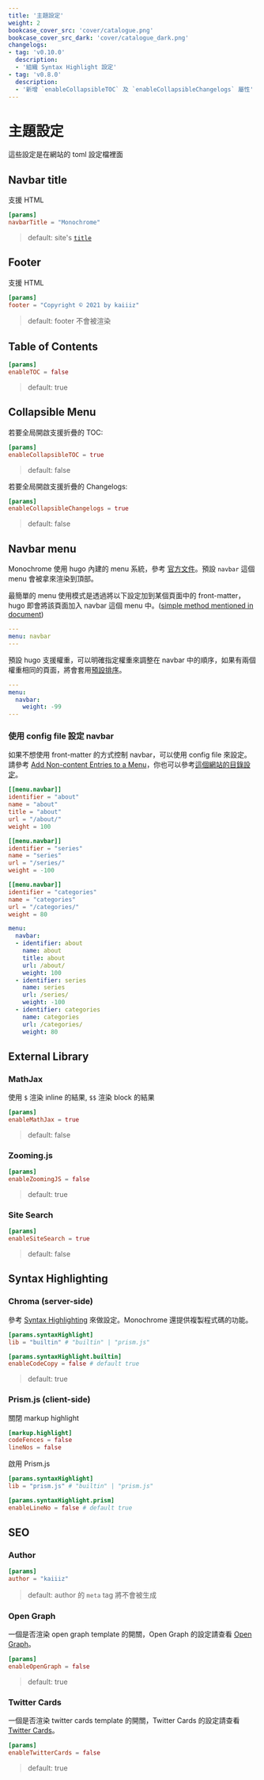 ```yaml
---
title: '主題設定'
weight: 2
bookcase_cover_src: 'cover/catalogue.png'
bookcase_cover_src_dark: 'cover/catalogue_dark.png'
changelogs:
- tag: 'v0.10.0'
  description:
  - '組織 Syntax Highlight 設定'
- tag: 'v0.8.0'
  description:
  - '新增 `enableCollapsibleTOC` 及 `enableCollapsibleChangelogs` 屬性'
---
```


# 主題設定

這些設定是在網站的 toml 設定檔裡面

## Navbar title

支援 HTML

```toml
[params]
navbarTitle = "Monochrome"
```

> default: site's [`title`](/hugo-theme-monochrome/zh-tw/configuration/site#site-title)

## Footer

支援 HTML

```toml
[params]
footer = "Copyright © 2021 by kaiiiz"
```

> default: footer 不會被渲染

## Table of Contents

```toml
[params]
enableTOC = false
```

> default: true

## Collapsible Menu

若要全局開啟支援折疊的 TOC:

```toml
[params]
enableCollapsibleTOC = true
```

> default: false

若要全局開啟支援折疊的 Changelogs:

```toml
[params]
enableCollapsibleChangelogs = true
```

> default: false

## Navbar menu

Monochrome 使用 hugo 內建的 menu 系統，參考 [官方文件](https://gohugo.io/content-management/menus)。預設 `navbar` 這個 menu 會被拿來渲染到頂部。

最簡單的 menu 使用模式是透過將以下設定加到某個頁面中的 front-matter，hugo 即會將該頁面加入 navbar 這個 menu 中。([simple method mentioned in document](https://gohugo.io/content-management/menus#simple))

```yaml
---
menu: navbar
---
```

預設 hugo 支援權重，可以明確指定權重來調整在 navbar 中的順序，如果有兩個權重相同的頁面，將會套用[預設排序](https://gohugo.io/templates/lists/#order-content)。

```yaml
---
menu:
  navbar:
    weight: -99
---
```

### 使用 config file 設定 navbar

如果不想使用 front-matter 的方式控制 navbar，可以使用 config file 來設定。請參考 [Add Non-content Entries to a Menu](https://gohugo.io/content-management/menus#add-non-content-entries-to-a-menu)，你也可以參考[這個網站的目錄設定](https://github.com/kaiiiz/hugo-theme-monochrome/tree/main/exampleSite/config/_default/menus)。

```toml
[[menu.navbar]]
identifier = "about"
name = "about"
title = "about"
url = "/about/"
weight = 100

[[menu.navbar]]
identifier = "series"
name = "series"
url = "/series/"
weight = -100

[[menu.navbar]]
identifier = "categories"
name = "categories"
url = "/categories/"
weight = 80
```

```yaml
menu:
  navbar:
  - identifier: about
    name: about
    title: about
    url: /about/
    weight: 100
  - identifier: series
    name: series
    url: /series/
    weight: -100
  - identifier: categories
    name: categories
    url: /categories/
    weight: 80
```

## External Library

### MathJax

使用 `$` 渲染 inline 的結果, `$$` 渲染 block 的結果

```toml
[params]
enableMathJax = true
```

> default: false

### Zooming.js

```toml
[params]
enableZoomingJS = false
```

> default: true

### Site Search

```toml
[params]
enableSiteSearch = true
```

> default: false

## Syntax Highlighting

### Chroma (server-side)

參考 [Syntax Highlighting](https://gohugo.io/content-management/syntax-highlighting) 來做設定。Monochrome 還提供複製程式碼的功能。

```toml
[params.syntaxHighlight]
lib = "builtin" # "builtin" | "prism.js"

[params.syntaxHighlight.builtin]
enableCodeCopy = false # default true
```

> default: true

### Prism.js (client-side)

關閉 markup highlight

```toml
[markup.highlight]
codeFences = false
lineNos = false
```

啟用 Prism.js

```toml
[params.syntaxHighlight]
lib = "prism.js" # "builtin" | "prism.js"

[params.syntaxHighlight.prism]
enableLineNo = false # default true
```

## SEO

### Author

```toml
[params]
author = "kaiiiz"
```

> default: author 的 `meta` tag 將不會被生成


### Open Graph

一個是否渲染 open graph template 的開關，Open Graph 的設定請查看 [Open Graph](https://gohugo.io/templates/internal#open-graph)。

```toml
[params]
enableOpenGraph = false
```

> default: true

### Twitter Cards

一個是否渲染 twitter cards template 的開關，Twitter Cards 的設定請查看 [Twitter Cards](https://gohugo.io/templates/internal#twitter-cards)。

```toml
[params]
enableTwitterCards = false
```

> default: true
